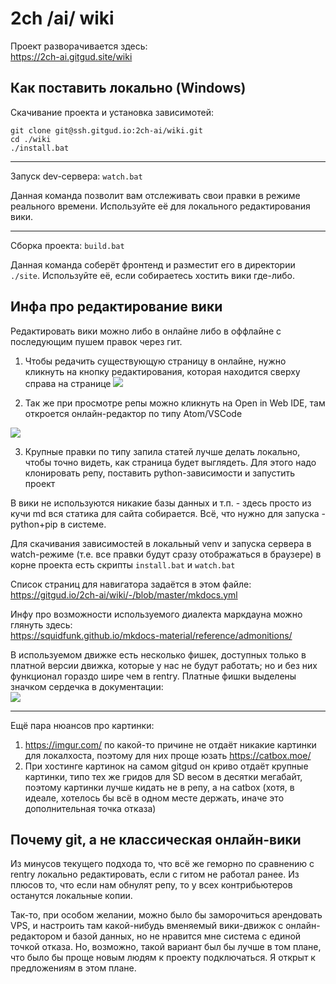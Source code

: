 # 2ch /ai/ wiki

Проект разворачивается здесь:  
https://2ch-ai.gitgud.site/wiki

## Как поставить локально (Windows)
Скачивание проекта и установка зависимотей: 
```
git clone git@ssh.gitgud.io:2ch-ai/wiki.git
cd ./wiki
./install.bat
```

---

Запуск dev-сервера: `watch.bat`

Данная команда позволит вам отслеживать свои правки в режиме реального времени. Используйте её для локального редактирования вики.

---

Сборка проекта: `build.bat`

Данная команда соберёт фронтенд и разместит его в директории `./site`. Используйте её, если собираетесь хостить вики где-либо.

## Инфа про редактирование вики

Редактировать вики можно либо в онлайне либо в оффлайне с последующим пушем правок через гит.

1. Чтобы редачить существующую страницу в онлайне, нужно кликнуть на  кнопку редактирования, которая находится сверху справа на странице
![](https://files.catbox.moe/ulxgzo.png)

2. Так же при просмотре репы можно кликнуть на Open in Web IDE, там откроется онлайн-редактор по типу Atom/VSCode

![](https://files.catbox.moe/oh4ndu.png)

3. Крупные правки по типу запила статей лучше делать локально, чтобы точно видеть, как страница будет выглядеть. Для этого надо клонировать репу, поставить python-зависимости и запустить проект

В вики не используются никакие базы данных и т.п. - здесь просто из кучи md вся статика для сайта собирается. Всё, что нужно для запуска - python+pip в системе.

Для скачивания зависимостей в локальный venv и запуска сервера в watch-режиме (т.е. все правки будут сразу отображаться в браузере) в корне проекта есть скрипты `install.bat` и `watch.bat`

Список страниц для навигатора задаётся в этом файле:  
https://gitgud.io/2ch-ai/wiki/-/blob/master/mkdocs.yml

Инфу про возможности используемого диалекта маркдауна можно глянуть здесь:  
https://squidfunk.github.io/mkdocs-material/reference/admonitions/

В используемом движке есть несколько фишек, доступных только в платной версии движка, которые у нас не будут работать; но и без них функционал гораздо шире чем в rentry. Платные фишки выделены значком сердечка в документации:  
![](https://files.catbox.moe/cmau28.PNG)

---

Ещё пара нюансов про картинки:
1. https://imgur.com/ по какой-то причине не отдаёт никакие картинки для локалхоста, поэтому для них проще юзать https://catbox.moe/
2. При хостинге картинок на самом gitgud он криво отдаёт крупные картинки, типо тех же гридов для SD весом в десятки мегабайт, поэтому картинки лучше кидать не в репу, а на catbox (хотя, в идеале, хотелось бы всё в одном месте держать, иначе это дополнительная точка отказа)

## Почему git, а не классическая онлайн-вики
Из минусов текущего подхода то, что всё же геморно по сравнению с rentry локально редактировать, если с гитом не работал ранее. Из плюсов то, что если нам обнулят репу, то у всех контрибьютеров останутся локальные копии.

Так-то, при особом желании, можно было бы заморочиться арендовать VPS, и настроить там какой-нибудь вменяемый вики-движок с онлайн-редактором и базой данных, но не нравится мне система с единой точкой отказа. Но, возможно, такой вариант был бы лучше в том плане, что было бы проще новым людям к проекту подключаться. Я открыт к предложениям в этом плане.
